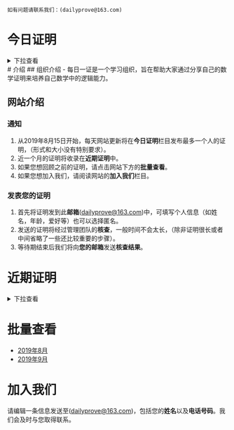 ``
如有问题请联系我们：(dailyprove@163.com)
``
# 今日证明
<details>
  <summary>下拉查看</summary>
  
  ![image](https://github.com/Jasonli08/dailyprove.github.io/blob/master/Proves1908/001.jpg)
  ![image](https://github.com/Jasonli08/dailyprove.github.io/blob/master/Proves1908/002.jpg)
  ![image](https://github.com/Jasonli08/dailyprove.github.io/blob/master/Proves1908/003.jpg)
</details>
# 介绍
## 组织介绍
- 每日一证是一个学习组织，旨在帮助大家通过分享自己的数学证明来培养自己数学中的逻辑能力。

## 网站介绍
### 通知
1. 从2019年8月15日开始，每天网站更新将在**今日证明**栏目发布最多一个人的证明，（形式和大小没有特别要求）。
1. 近一个月的证明将收录在**近期证明**中。
1. 如果您想回顾之前的证明，请点击网站下方的**批量查看**。
1. 如果您想加入我们，请阅读网站的**加入我们**栏目。
### 发表您的证明
1. 首先将证明发到此**邮箱**(dailyprove@163.com)中，可填写个人信息（如姓名，年龄，爱好等）也可以选择匿名。
1. 发送的证明将经过管理团队的**核查**，一般时间不会太长，（除非证明很长或者中间省略了一些还比较重要的步骤）。
1. 等待期结束后我们将向**您的邮箱**发送**核查结果**。
# 近期证明
<details>
  <summary>下拉查看</summary>
  
  ![image](https://github.com/Jasonli08/dailyprove.github.io/blob/master/Proves1908/001.jpg)
  ![image](https://github.com/Jasonli08/dailyprove.github.io/blob/master/Proves1908/002.jpg)
  ![image](https://github.com/Jasonli08/dailyprove.github.io/blob/master/Proves1908/003.jpg)
</details>

# 批量查看
* [2019年8月](https://pan.baidu.com/s/1A7VrAwpMZ--Yms5bNng3rA)
* [2019年9月](https://pan.baidu.com/s/1HiNTzZ5pI9TlVapYQfwHpQ)

# 加入我们
请编辑一条信息发送至(dailyprove@163.com)，包括您的**姓名**以及**电话号码**。我们会及时与您取得联系。
